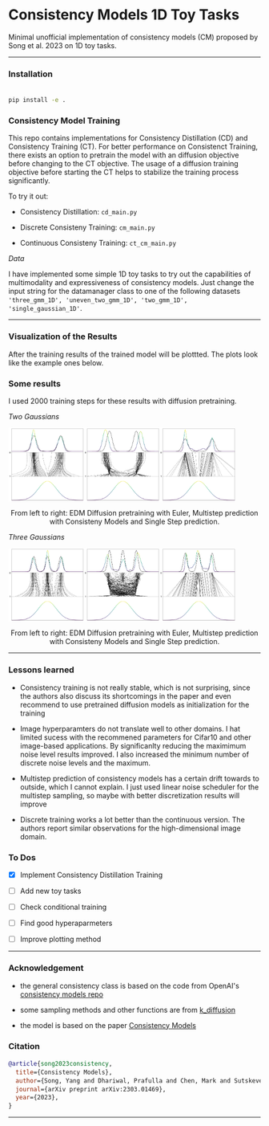 # Consistency Models 1D Toy Tasks
Minimal unofficial implementation of consistency models (CM) proposed by Song et al. 2023 on 1D toy tasks.

---

### Installation

```bash

pip install -e .

```

### Consistency Model Training

This repo contains implementations for Consistency Distillation (CD) and Consistency Training (CT). For better performance on Consistenct Training, there exists an option to pretrain the model with an diffusion objective before changing to the CT objective. The usage of a diffusion training objective before starting the CT helps to stabilize the training process significantly. 

To try it out:

- Consistency Distillation: ```cd_main.py```

- Discrete Consisteny Training: ```cm_main.py```

- Continuous Consisteny Training: ```ct_cm_main.py```


*Data*

I have implemented some simple 1D toy tasks to try out the capabilities of multimodality and expressiveness of consistency models. Just change the input string for the datamanager class to one of the following datasets ```'three_gmm_1D', 'uneven_two_gmm_1D', 'two_gmm_1D', 'single_gaussian_1D'```.

---

### Visualization of the Results

After the training results of the trained model will be plottted. The plots look like the example ones below. 

### Some results 

I used 2000 training steps for these results with diffusion pretraining. 

*Two Gaussians*

<div style="display:flex">
  <img src="./images/cm_euler_epochs_3000_two_g.png" width="30%" />
  <img src="./images/cm_multistep_epochs_3000_two_g.png" width="30%" />
  <img src="./images/cm_onestep_epochs_3000_two_g.png" width="30%" />
</div>
<p style="text-align:center">From left to right: EDM Diffusion pretraining with Euler, Multistep prediction with Consisteny Models and Single Step prediction.</p>

*Three Gaussians*
<div style="display:flex">
  <img src="./images/cm_euler_epochs_2001.png" width="30%" />
  <img src="./images/cm_multistep_epochs_2001.png" width="30%" />
  <img src="./images/cm_onestep_epochs_2001.png" width="30%" />
</div>
<p style="text-align:center">From left to right: EDM Diffusion pretraining with Euler, Multistep prediction with Consisteny Models and Single Step prediction.</p>

--- 

### Lessons learned

- Consistency training is not really stable, which is not surprising, since the authors also discuss its shortcomings in the paper and even recommend to use pretrained diffusion models as initialization for the training

- Image hyperparamters do not translate well to other domains. I hat limited sucess with the recommened parameters for Cifar10 and other image-based applications. By significanlty reducing the maximimum noise level results improved. I also increased the minimum number of discrete noise levels and the maximum. 

- Multistep prediction of consistency models has a certain drift towards to outside, which I cannot explain. I just used linear noise scheduler for the multistep sampling, so maybe with better discretization results will improve

- Discrete training works a lot better than the continuous version. The authors report similar observations for the high-dimensional image domain. 


### To Dos

 - [x] Implement Consistency Distillation Training
 - [ ] Add new toy tasks
 - [ ] Check conditional training 
 - [ ] Find good hyperaparmeters
 - [ ] Improve plotting method 


--- 

### Acknowledgement

- the general consistency class is based on the code from OpenAI's [consistency models repo](https://github.com/openai/consistency_models)

- some sampling methods and other functions are from [k_diffusion](https://github.com/crowsonkb/k-diffusion)

- the model is based on the paper [Consistency Models](https://arxiv.org/pdf/2303.01469.pdf)

### Citation


```bibtex
@article{song2023consistency,
  title={Consistency Models},
  author={Song, Yang and Dhariwal, Prafulla and Chen, Mark and Sutskever, Ilya},
  journal={arXiv preprint arXiv:2303.01469},
  year={2023},
}
```

---